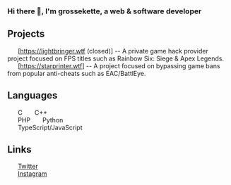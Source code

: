 ### Hi there 👋, I'm grossekette, a web & software developer

## Projects
&nbsp;&nbsp;&nbsp;&nbsp;&nbsp;&nbsp;[https://lightbringer.wtf (closed)] -- A private game hack provider project focused on FPS titles such as Rainbow Six: Siege & Apex Legends.
&nbsp;&nbsp;&nbsp;&nbsp;&nbsp;&nbsp;[https://starprinter.wtf] -- A project focused on bypassing game bans from popular anti-cheats such as EAC/BattlEye.  


## Languages
&nbsp;&nbsp;&nbsp;&nbsp;&nbsp;&nbsp;C
&nbsp;&nbsp;&nbsp;&nbsp;&nbsp;&nbsp;C++  
&nbsp;&nbsp;&nbsp;&nbsp;&nbsp;&nbsp;PHP
&nbsp;&nbsp;&nbsp;&nbsp;&nbsp;&nbsp;Python  
&nbsp;&nbsp;&nbsp;&nbsp;&nbsp;&nbsp;TypeScript/JavaScript
<br>

## Links
&nbsp;&nbsp;&nbsp;&nbsp;&nbsp;&nbsp;[Twitter](https://twitter.com/theyhateraxor33)  
&nbsp;&nbsp;&nbsp;&nbsp;&nbsp;&nbsp;[Instagram](https://instagram.com/afkoliver)  

